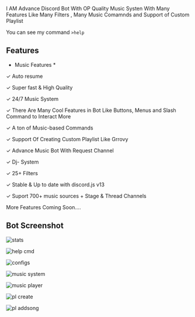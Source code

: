 I AM Advance Discord Bot With OP Quality Music Systen With Many Features Like Many Filters , Many Music Comamnds and Support of Custom Playlist

You can see my command `>help`

## Features

* Music Features *

✓ Auto resume

✓ Super fast & High Quality

✓ 24/7 Music System

✓ There Are Many Cool Features in Bot Like Buttons, Menus and Slash Command to Interact More

✓ A ton of Music-based Commands

✓ Support Of Creating Custom Playlist Like Grrovy

✓ Advance Music Bot With Request Channel

✓ Dj- System

✓ 25+ Filters

✓ Stable & Up to date with discord.js v13

✓ Suport 700+ music sources + Stage & Thread Channels

More Features Coming Soon....

## Bot Screenshot

![stats](https://media.discordapp.net/attachments/898221459393097809/952855604412690432/jarry_stats.png?width=454&height=416)

![help cmd](https://media.discordapp.net/attachments/898221459393097809/952855603095679056/jarry_help.png?width=456&height=422)

![configs](https://media.discordapp.net/attachments/898221459393097809/952855602776920084/jarry_config.png?width=516&height=262)

![music system](https://media.discordapp.net/attachments/898221459393097809/952855603385098260/jarry_music_system.png?width=451&height=422)

![music player](https://media.discordapp.net/attachments/898221459393097809/952855603871633448/jarry_player.png?width=460&height=322)

![pl create](https://media.discordapp.net/attachments/898221459393097809/952855604114890772/jarry_pl_create.png?width=498&height=240)

![pl addsong](https://media.discordapp.net/attachments/898221459393097809/952855603607375942/jarry_pl_add_song.png?width=503&height=285)

